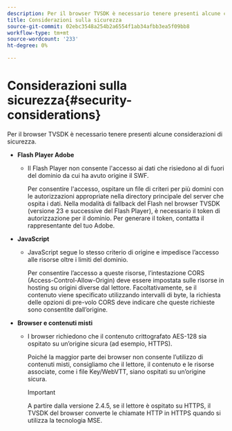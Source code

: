 ```yaml
---
description: Per il browser TVSDK è necessario tenere presenti alcune considerazioni di sicurezza.
title: Considerazioni sulla sicurezza
source-git-commit: 02ebc3548a254b2a6554f1ab34afbb3ea5f09bb8
workflow-type: tm+mt
source-wordcount: '233'
ht-degree: 0%

---
```


# Considerazioni sulla sicurezza{#security-considerations}

Per il browser TVSDK è necessario tenere presenti alcune considerazioni di sicurezza.

* **Flash Player Adobe**

   * Il Flash Player non consente l&#39;accesso ai dati che risiedono al di fuori del dominio da cui ha avuto origine il SWF.

     Per consentire l&#39;accesso, ospitare un file di criteri per più domini con le autorizzazioni appropriate nella directory principale del server che ospita i dati. Nella modalità di fallback del Flash nel browser TVSDK (versione 23 e successive del Flash Player), è necessario il token di autorizzazione per il dominio. Per generare il token, contatta il rappresentante del tuo Adobe.

* **JavaScript**

   * JavaScript segue lo stesso criterio di origine e impedisce l’accesso alle risorse oltre i limiti del dominio.

     Per consentire l’accesso a queste risorse, l’intestazione CORS (Access-Control-Allow-Origin) deve essere impostata sulle risorse in hosting su origini diverse dal lettore. Facoltativamente, se il contenuto viene specificato utilizzando intervalli di byte, la richiesta delle opzioni di pre-volo CORS deve indicare che queste richieste sono consentite dall’origine.

* **Browser e contenuti misti**

   * I browser richiedono che il contenuto crittografato AES-128 sia ospitato su un’origine sicura (ad esempio, HTTPS).

     Poiché la maggior parte dei browser non consente l’utilizzo di contenuti misti, consigliamo che il lettore, il contenuto e le risorse associate, come i file Key/WebVTT, siano ospitati su un’origine sicura.

     >[!IMPORTANT]
     >
     >A partire dalla versione 2.4.5, se il lettore è ospitato su HTTPS, il TVSDK del browser converte le chiamate HTTP in HTTPS quando si utilizza la tecnologia MSE.

